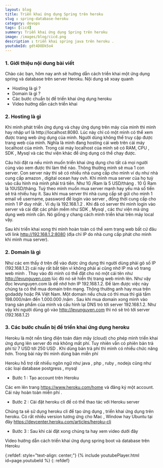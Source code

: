 ```yaml
---
layout: blog
title: Triển khai ứng dụng Spring trên heroku
slug : spring-database-heroku
category: devops
tags: [cicd]
summery: Triển khai ứng dụng Spring trên heroku   
image: /images/blog/cicd.png
description : triển khai spring java trên heroku .
youtubeId: gdt4DODk5o4
---
```


### **1. Giới thiệu nội dung bài viết**

Chào các bạn, hôm nay anh sẽ hướng dẫn cách triển khai một ứng dụng spring và database trên server Heroku. Nội dung sẽ xoay quanh

- Hosting là gì ?
- Domain là gì ?
- Các bước chuẩn bị để triển khai ứng dụng heroku
- Video hướng dẫn cách triển khai

### **2. Hosting là gì**

Khi mình phát triển ứng dụng và chạy ứng dụng trên máy của mình thì mình hay nhập url là http://localhost:8080. Lúc này chỉ có một mình có thể xem được trang web ứng dụng của mình. Người dùng không thể truy cập được trang web của mình. Nghĩa là mình đang hosting cái web trên cái máy localhost của mình. Trong cái máy localhost của mình sẽ có RAM, CPU , SDK , Mysql và các thư viện khác để ứng dụng có thể chạy được.

Câu hỏi đặt ra nếu mình muốn triển khai ứng dụng cho tất cả mọi người cùng vào xem được thì làm thế nào. Thông thường mình sẽ mua 1 con server. Con server này thì sẽ có nhiều nhà cung cấp cho mình ví dụ như nhà cung cấp amazon , digital ocean hay ovh. Khi mình mua server của họ tuỳ vào cấu hình mà mình phải trả tiền. Như 1G /Ram  là 5 USD/tháng . 10 G Ram là 10USD/tháng. Tuỳ theo mình muốn mua server mạnh hay yếu mà số tiền sẽ trả nhiều hay ít. Sau khi mua server thì nhà cung cấp sẽ gửi cho mình 1 email về username, password để login vào server , đồng thời cung cấp cho mình 1 IP duy nhất . Ví dụ là 192.168.1.2 . Khi đã có server thì mình login vào server và cài đặt các phần mềm như SDK , Mysql , các thư viện mà ứng dụng web mình cần. Nó giống y chang cách mình triển khai trên máy local vậy.

Sau khi triển khai xong thì mình hoàn toàn có thể xem trang web bất cứ đâu với link http://192.168.1.2:8080 (địa chỉ IP do nhà cung cấp phát cho mình khi mình mua server).

### **2. Domain là gì**

Như các em thấy ở trên để vào được ứng dụng thì người dùng phải gõ số IP (192.168.1.2) cái này rất bất tiện vì không phải ai cũng nhớ IP mà vô trang web mình . Thay vào đó mình có thể đặt cho nó một cái tên như http://levunguyen.com lúc đó nó sẽ hiển thị trang web mình lên. Như vậy đọc levunguyen.com là dể nhớ hơn IP 192.168.1.2. Để làm được việc này chúng ta có thể mua domain trên mạng. Thông thường anh hay mua trên godaddy hoặc PA Việt Nam. Một domain nếu chưa có thì mua thì giá tầm 198.000/năm đến 1.000.000 /năm . Sau khi mua domain xong mình vào trang sản phẩm của mình và cấu hình lại DNS trỏ tới server 192.168.1.2. Như vậy khi người dùng gõ vào http://levunguyen.com thì nó sẽ trỏ tới server (192.168.1.2)

### **3. Các bước chuẩn bị để triển khai ứng dụng heroku**

Heroku là một nền tảng điện toán đám mây (cloud) cho phép mình triển khai ứng dụng lên server đó mà không mất phí. Tuy nhiên vẫn có phiên bản trả phí từ 7 USD tới 250 USD . Khi dùng bản trả phí thì mình có nhiều chức năng hơn. Trong bài này thì mình dùng bản miễn phí

Heroku hỗ trợ rất nhiều ngôn ngữ như java , php , ruby , nodejs cũng như các loại database postgress , mysql

- Bước 1 : Tạo account trên Heroku

Các em lên trang https://www.heroku.com/home và đăng ký một account. Cái này hoàn toàn miễn phí .  

- Bước 2 : Cài đặt heroku cli để có thể thao tác với Heroku server

Chúng ta sẽ sử dụng heroku cli để tạo ứng dụng , triển khai ứng dụng trên heroku. Có rất nhiều version tương ứng cho Mac , Window hay Ubuntu tại đây https://devcenter.heroku.com/articles/heroku-cli

- Bước 3 : Sau khi cài đặt xong chúng ta hay xem video dưới đây

Video hướng dẫn cách triển khai ứng dụng spring boot và database trên Heroku

{:refdef: style="text-align: center;"}
{% include youtubePlayer.html id=page.youtubeId %}
{: refdef}
